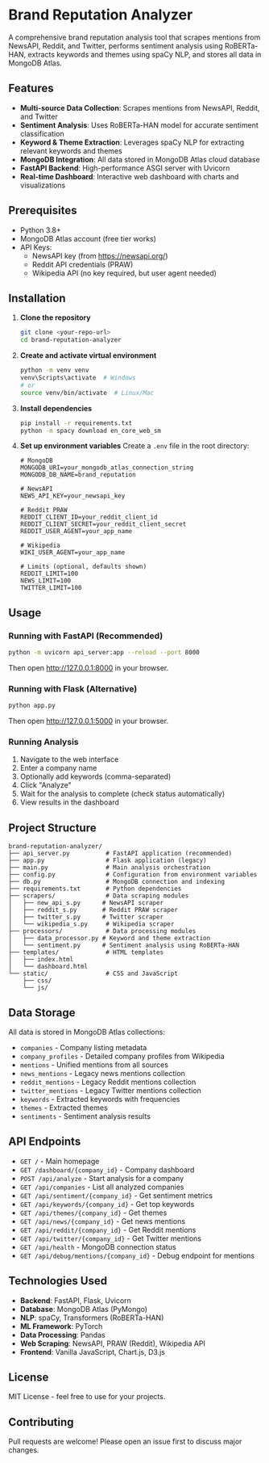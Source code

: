 # Brand Reputation Analyzer

A comprehensive brand reputation analysis tool that scrapes mentions from NewsAPI, Reddit, and Twitter, performs sentiment analysis using RoBERTa-HAN, extracts keywords and themes using spaCy NLP, and stores all data in MongoDB Atlas.

## Features

- **Multi-source Data Collection**: Scrapes mentions from NewsAPI, Reddit, and Twitter
- **Sentiment Analysis**: Uses RoBERTa-HAN model for accurate sentiment classification
- **Keyword & Theme Extraction**: Leverages spaCy NLP for extracting relevant keywords and themes
- **MongoDB Integration**: All data stored in MongoDB Atlas cloud database
- **FastAPI Backend**: High-performance ASGI server with Uvicorn
- **Real-time Dashboard**: Interactive web dashboard with charts and visualizations

## Prerequisites

- Python 3.8+
- MongoDB Atlas account (free tier works)
- API Keys:
  - NewsAPI key (from https://newsapi.org/)
  - Reddit API credentials (PRAW)
  - Wikipedia API (no key required, but user agent needed)

## Installation

1. **Clone the repository**
   ```bash
   git clone <your-repo-url>
   cd brand-reputation-analyzer
   ```

2. **Create and activate virtual environment**
   ```bash
   python -m venv venv
   venv\Scripts\activate  # Windows
   # or
   source venv/bin/activate  # Linux/Mac
   ```

3. **Install dependencies**
   ```bash
   pip install -r requirements.txt
   python -m spacy download en_core_web_sm
   ```

4. **Set up environment variables**
   Create a `.env` file in the root directory:
   ```env
   # MongoDB
   MONGODB_URI=your_mongodb_atlas_connection_string
   MONGODB_DB_NAME=brand_reputation

   # NewsAPI
   NEWS_API_KEY=your_newsapi_key

   # Reddit PRAW
   REDDIT_CLIENT_ID=your_reddit_client_id
   REDDIT_CLIENT_SECRET=your_reddit_client_secret
   REDDIT_USER_AGENT=your_app_name

   # Wikipedia
   WIKI_USER_AGENT=your_app_name

   # Limits (optional, defaults shown)
   REDDIT_LIMIT=100
   NEWS_LIMIT=100
   TWITTER_LIMIT=100
   ```

## Usage

### Running with FastAPI (Recommended)

```bash
python -m uvicorn api_server:app --reload --port 8000
```

Then open http://127.0.0.1:8000 in your browser.

### Running with Flask (Alternative)

```bash
python app.py
```

Then open http://127.0.0.1:5000 in your browser.

### Running Analysis

1. Navigate to the web interface
2. Enter a company name
3. Optionally add keywords (comma-separated)
4. Click "Analyze"
5. Wait for the analysis to complete (check status automatically)
6. View results in the dashboard

## Project Structure

```
brand-reputation-analyzer/
├── api_server.py          # FastAPI application (recommended)
├── app.py                 # Flask application (legacy)
├── main.py                # Main analysis orchestration
├── config.py              # Configuration from environment variables
├── db.py                  # MongoDB connection and indexing
├── requirements.txt       # Python dependencies
├── scrapers/              # Data scraping modules
│   ├── new_api_s.py      # NewsAPI scraper
│   ├── reddit_s.py       # Reddit PRAW scraper
│   ├── twitter_s.py      # Twitter scraper
│   └── wikipedia_s.py     # Wikipedia scraper
├── processors/            # Data processing modules
│   ├── data_processor.py # Keyword and theme extraction
│   └── sentiment.py      # Sentiment analysis using RoBERTa-HAN
├── templates/             # HTML templates
│   ├── index.html
│   └── dashboard.html
└── static/                # CSS and JavaScript
    ├── css/
    └── js/
```

## Data Storage

All data is stored in MongoDB Atlas collections:
- `companies` - Company listing metadata
- `company_profiles` - Detailed company profiles from Wikipedia
- `mentions` - Unified mentions from all sources
- `news_mentions` - Legacy news mentions collection
- `reddit_mentions` - Legacy Reddit mentions collection
- `twitter_mentions` - Legacy Twitter mentions collection
- `keywords` - Extracted keywords with frequencies
- `themes` - Extracted themes
- `sentiments` - Sentiment analysis results

## API Endpoints

- `GET /` - Main homepage
- `GET /dashboard/{company_id}` - Company dashboard
- `POST /api/analyze` - Start analysis for a company
- `GET /api/companies` - List all analyzed companies
- `GET /api/sentiment/{company_id}` - Get sentiment metrics
- `GET /api/keywords/{company_id}` - Get top keywords
- `GET /api/themes/{company_id}` - Get themes
- `GET /api/news/{company_id}` - Get news mentions
- `GET /api/reddit/{company_id}` - Get Reddit mentions
- `GET /api/twitter/{company_id}` - Get Twitter mentions
- `GET /api/health` - MongoDB connection status
- `GET /api/debug/mentions/{company_id}` - Debug endpoint for mentions

## Technologies Used

- **Backend**: FastAPI, Flask, Uvicorn
- **Database**: MongoDB Atlas (PyMongo)
- **NLP**: spaCy, Transformers (RoBERTa-HAN)
- **ML Framework**: PyTorch
- **Data Processing**: Pandas
- **Web Scraping**: NewsAPI, PRAW (Reddit), Wikipedia API
- **Frontend**: Vanilla JavaScript, Chart.js, D3.js

## License

MIT License - feel free to use for your projects.

## Contributing

Pull requests are welcome! Please open an issue first to discuss major changes.

